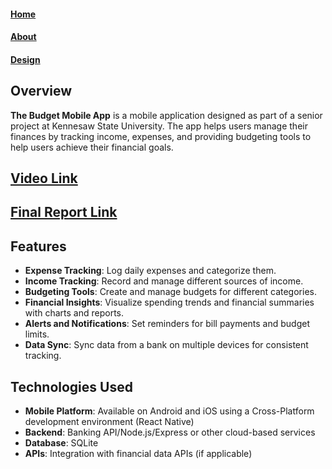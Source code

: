 #### [Home](README.md)
#### [About](about.md) 
#### [Design](Design.md)

## Overview

**The Budget Mobile App** is a mobile application designed as part of a senior project at Kennesaw State University. The app helps users manage their finances by tracking income, expenses, and providing budgeting tools to help users achieve their financial goals.

## [Video Link](https://share.descript.com/view/OK2E8kePFBx)
## [Final Report Link](https://kennesawedu-my.sharepoint.com/:w:/r/personal/jwats164_students_kennesaw_edu/Documents/Final%20report.docx?d=w86624d000a3948439ec5d47713896010&csf=1&web=1&e=uXPEe0) 



## Features

- **Expense Tracking**: Log daily expenses and categorize them.
- **Income Tracking**: Record and manage different sources of income.
- **Budgeting Tools**: Create and manage budgets for different categories.
- **Financial Insights**: Visualize spending trends and financial summaries with charts and reports.
- **Alerts and Notifications**: Set reminders for bill payments and budget limits.
- **Data Sync**: Sync data from a bank on multiple devices for consistent tracking.

## Technologies Used

- **Mobile Platform**: Available on Android and iOS using a Cross-Platform development environment (React Native)
- **Backend**: Banking API/Node.js/Express or other cloud-based services
- **Database**: SQLite
- **APIs**: Integration with financial data APIs (if applicable)



